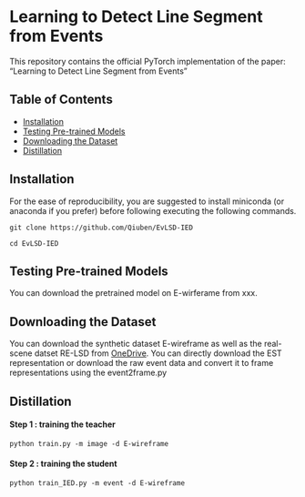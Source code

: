 # Learning to Detect Line Segment from Events
This repository contains the official PyTorch implementation of the paper: “Learning to Detect Line Segment from Events”

## Table of Contents
- [Installation](#installatuion)
- [Testing Pre-trained Models](#testing-pre-trained-models)
- [Downloading the Dataset](#downloading-the-dataset)
- [Distillation](#distillation)


## Installation
For the ease of reproducibility, you are suggested to install miniconda (or anaconda if you prefer) before following executing the following commands.

`git clone https://github.com/Qiuben/EvLSD-IED`

`cd EvLSD-IED`


## Testing Pre-trained Models
You can download the pretrained model on E-wirferame 
from xxx.

## Downloading the Dataset
You can download the synthetic dataset E-wireframe as well as the real-scene datset RE-LSD from [OneDrive](https://1drv.ms/f/c/93289205239bc375/EoSWLjyUd4JDgzARyahZtTcBjfqtTmDchmW_w_GWYltV8A?e=vkLnVt). 
You can directly download the EST representation or download the raw event data and convert it to frame representations using the event2frame.py
## Distillation 

#### Step 1 : training the teacher 
`python train.py -m image -d E-wireframe`

#### Step 2 : training the student 
`python train_IED.py -m event -d E-wireframe`
